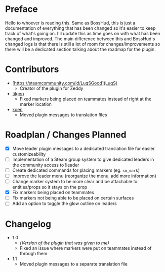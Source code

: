 # Preface
Hello to whoever is reading this. Same as BossHud, this is just a documentation of everything that has been changed so it's easier to keep track of what's going on. I'll update this as time goes on with what has been changed and improved. The main difference between this and BossHud's changed logs is that there is still a lot of room for changes/improvements so there will be a dedicated section talking about the roadmap for the plugin.

# Contributors
- [https://steamcommunity.com/id/LuqSGood](LuqS)
    - Creator of the plugin for Zeddy
- [tilgep](https://steamcommunity.com/id/tilgep/)
    - Fixed markers being placed on teammates instead of right at the marker location
- [koen](https://steamcommunity.com/id/fungame1224/)
    - Moved plugin messages to translation files

# Roadplan / Changes Planned
- [x] Move leader plugin messages to a dedicated translation file for easier customizeability
- [ ] Implementation of a Steam group system to give dedicated leaders in the community access to !leader
- [ ] Create dedicated commands for placing markers (eg. `sm_mark`)
- [ ] Improve the leader menu (reorganize the menu, add more information)
- [ ] Change marker system to be more clear and be attachable to entities/props so it stays on the prop
- [x] Fix markers being placed on teammates
- [ ] Fix markers not being able to be placed on certain surfaces
- [ ] Add an option to toggle the glow outline on leaders

# Changelog
- 1.0
    - *(Version of the plugin that was given to me)*
    - Fixed an issue where markers were put on teammates instead of through them
- 1.1
    - Moved plugin messages to a separate translation file